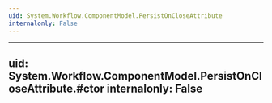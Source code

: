 ```yaml
---
uid: System.Workflow.ComponentModel.PersistOnCloseAttribute
internalonly: False
---
```


---
uid: System.Workflow.ComponentModel.PersistOnCloseAttribute.#ctor
internalonly: False
---
